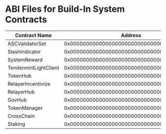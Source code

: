 # ABI Files for Build-In System Contracts

| Contract Name         | Address                                    | ABI file name                                      |
|-----------------------|--------------------------------------------|----------------------------------------------------|
| ASCValidatorSet       | 0x0000000000000000000000000000000000001000 | [ascvalidatorset](ascvalidatorset.abi)             |
| SlashIndicator        | 0x0000000000000000000000000000000000001001 | [slashindicator](slashindicator.abi)               |
| SystemReward          | 0x0000000000000000000000000000000000001002 | [systemreward](systemreward.abi)                   |
| TendermintLightClient | 0x0000000000000000000000000000000000001003 | [tendermintlightclient](tendermintlightclient.abi) |
| TokenHub              | 0x0000000000000000000000000000000000001004 | [tokenhub](tokenhub.abi)                           |
| RelayerIncentivize    | 0x0000000000000000000000000000000000001005 | [relayerincentivize](relayerincentivize.abi)       |
| RelayerHub            | 0x0000000000000000000000000000000000001006 | [relayerhub](relayerhub.abi)                       |
| GovHub                | 0x0000000000000000000000000000000000001007 | [govhub](govhub.abi)                               |
| TokenManager          | 0x0000000000000000000000000000000000001008 | [tokenmanager](tokenmanager.abi)                   |
| CrossChain            | 0x0000000000000000000000000000000000002000 | [crosschain](crosschain.abi)                       |
| Staking               | 0x0000000000000000000000000000000000002001 | [staking](staking.abi)                             |